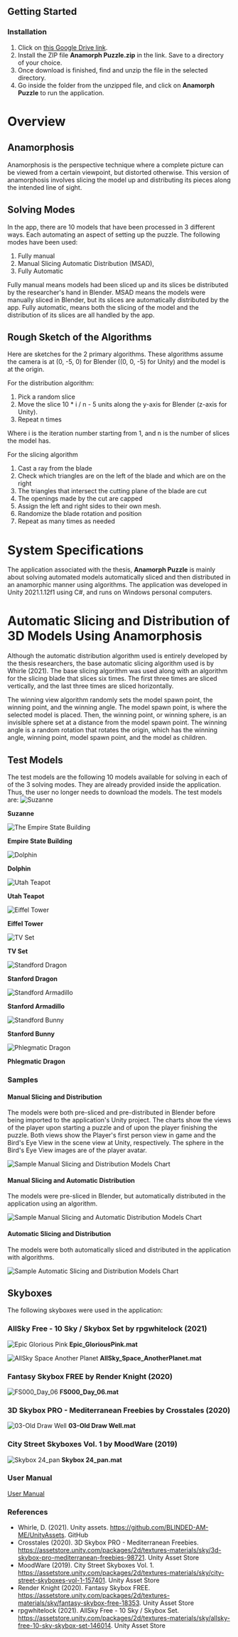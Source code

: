 ## Getting Started
### Installation 
1. Click on [this Google Drive link](https://drive.google.com/drive/folders/1QaYy-SKNvhFxNSrBXMH7rque4I_qqR2U?usp=sharing).
2. Install the ZIP file **Anamorph Puzzle.zip** in the link. Save to a directory of your choice.
3. Once download is finished, find and unzip the file in the selected directory.
4. Go inside the folder from the unzipped file, and click on **Anamorph Puzzle** to run the application.

# Overview

## Anamorphosis
Anamorphosis is the perspective technique where a complete picture can be viewed from a certain viewpoint, but distorted otherwise. This version of anamorphosis involves slicing the model up and distributing its pieces along the intended line of sight.

## Solving Modes
In the app, there are 10 models that have been processed in 3 different ways. Each automating an aspect of setting up the puzzle. The following modes have been used:
1. Fully manual
2. Manual Slicing Automatic Distribution (MSAD), 
3. Fully Automatic

Fully manual means models had been sliced up and its slices be distributed by the researcher's hand in Blender. MSAD means the models were manually sliced in Blender, but its slices are automatically distributed by the app. Fully automatic, means both the slicing of the model and the distribution of its slices are all handled by the app.

## Rough Sketch of the Algorithms
Here are sketches for the 2 primary algorithms. These algorithms assume the camera is at (0, -5, 0) for Blender ((0, 0, -5) for Unity) and the model is at the origin.

For the distribution algorithm:
1. Pick a random slice
2. Move the slice 10 * i / n - 5 units along the y-axis for Blender (z-axis for Unity).
3. Repeat n times

Where i is the iteration number starting from 1, and n is the number of slices the model has.

For the slicing algorithm
1. Cast a ray from the blade
2. Check which triangles are on the left of the blade and which are on the right
3. The triangles that intersect the cutting plane of the blade are cut
4. The openings made by the cut are capped
5. Assign the left and right sides to their own mesh.
6. Randomize the blade rotation and position
7. Repeat as many times as needed

# System Specifications
The application associated with the thesis, **Anamorph Puzzle** is mainly about solving automated models automatically sliced and then distributed in an anamorphic manner using algorithms. The application was developed in Unity 2021.1.12f1 using C#, and runs on Windows personal computers.


# Automatic Slicing and Distribution of 3D Models Using Anamorphosis
Although the automatic distribution algorithm used is entirely developed by the thesis researchers, the base automatic slicing algorithm used is by Whirle (2021). The base slicing algorithm was used along with an algorithm for the slicing blade that slices six times. The first three times are sliced vertically, and the last three times are sliced horizontally. 

The winning view algorithm randomly sets the model spawn point, the winning point, and the winning angle. The model spawn point, is where the selected model is placed. Then, the winning point, or winning sphere, is an invisible sphere set at a distance from the model spawn point. The winning angle is a random rotation that rotates the origin, which has the winning angle, winning point, model spawn point, and the model as children.

## Test Models
The test models are the following 10 models available for solving in each of of the 3 solving modes. They are already provided inside the application. Thus, the user no longer needs to download the models. The test models are:
![Suzanne](https://github.com/TilapiaRoger/anamorph-ths-cs2/blob/main/Technical%20Manual%20Images/Models/Samples/01.%20Suzanne.jpg)

**Suzanne**

![The Empire State Building](https://github.com/TilapiaRoger/anamorph-ths-cs2/blob/main/Technical%20Manual%20Images/Models/Samples/02.%20The%20Empire%20State%20Building.jpg)

**Empire State Building**

![Dolphin](https://github.com/TilapiaRoger/anamorph-ths-cs2/blob/main/Technical%20Manual%20Images/Models/Samples/03.%20Dolphin.jpg)

**Dolphin**

![Utah Teapot](https://github.com/TilapiaRoger/anamorph-ths-cs2/blob/main/Technical%20Manual%20Images/Models/Samples/04.%20Utah%20Teapot.jpg)

**Utah Teapot**

![Eiffel Tower](https://github.com/TilapiaRoger/anamorph-ths-cs2/blob/main/Technical%20Manual%20Images/Models/Samples/05.%20Eiffel%20Tower.jpg)

**Eiffel Tower**

![TV Set](https://github.com/TilapiaRoger/anamorph-ths-cs2/blob/main/Technical%20Manual%20Images/Models/Samples/06.%20TV%20Stand%20Set%20LG.jpg)

**TV Set**

![Standford Dragon](https://github.com/TilapiaRoger/anamorph-ths-cs2/blob/main/Technical%20Manual%20Images/Models/Samples/07.%20Stanford%20Dragon.jpg)

**Stanford Dragon**

![Standford Armadillo](https://github.com/TilapiaRoger/anamorph-ths-cs2/blob/main/Technical%20Manual%20Images/Models/Samples/08.%20StanfordArmadillo.png)

**Stanford Armadillo**

![Standford Bunny](https://github.com/TilapiaRoger/anamorph-ths-cs2/blob/main/Technical%20Manual%20Images/Models/Samples/09.%20Stanford%20Bunny.png)

**Stanford Bunny**

![Phlegmatic Dragon](https://github.com/TilapiaRoger/anamorph-ths-cs2/blob/main/Technical%20Manual%20Images/Models/Samples/10.%20Phlegmatic%20Dragon.jpg)

**Phlegmatic Dragon**

### Samples
#### Manual Slicing and Distribution
The models were both pre-sliced and pre-distributed in Blender before being imported to the application's Unity project. The charts show the views of the player upon starting a puzzle and of upon the player finishing the puzzle. Both views show the Player's first person view in game and the Bird's Eye View in the scene view at Unity, respectively. The sphere in the Bird's Eye View images are of the player avatar.

![Sample Manual Slicing and Distribution Models Chart](https://github.com/TilapiaRoger/anamorph-ths-cs2/blob/main/Technical%20Manual%20Images/Manual%20Models%20Sample.png)

#### Manual Slicing and Automatic Distribution
The models were pre-sliced in Blender, but automatically distributed in the application using an algorithm.

![Sample Manual Slicing and Automatic Distribution Models Chart](https://github.com/TilapiaRoger/anamorph-ths-cs2/blob/main/Technical%20Manual%20Images/Manual%20Slicing,%20Auto%20Distribution%20Sample.png)

#### Automatic Slicing and Distribution
The models were both automatically sliced and distributed in the application with algorithms.

![Sample Automatic Slicing and Distribution Models Chart](https://github.com/TilapiaRoger/anamorph-ths-cs2/blob/main/Technical%20Manual%20Images/Auto%20Slicing%20and%20Distribution%20Sample.png)

## Skyboxes
The following skyboxes were used in the application:

### AllSky Free - 10 Sky / Skybox Set by rpgwhitelock (2021)
![Epic Glorious Pink](https://github.com/TilapiaRoger/anamorph-ths-cs2/blob/main/Technical%20Manual%20Images/Skyboxes/Epic%20Glorious%20Pink.png)
**Epic_GloriousPink.mat**

![AllSky Space Another Planet](https://github.com/TilapiaRoger/anamorph-ths-cs2/blob/main/Technical%20Manual%20Images/Skyboxes/AllSky%20Space%20Another%20Planet.png)
**AllSky_Space_AnotherPlanet.mat**

### Fantasy Skybox FREE by Render Knight (2020)
![FS000_Day_06](https://github.com/TilapiaRoger/anamorph-ths-cs2/blob/main/Technical%20Manual%20Images/Skyboxes/FS000%20Day%2006.png)
**FS000_Day_06.mat**

### 3D Skybox PRO - Mediterranean Freebies by Crosstales (2020)
![03-Old Draw Well](https://github.com/TilapiaRoger/anamorph-ths-cs2/blob/main/Technical%20Manual%20Images/Skyboxes/03%20Old%20Draw%20Well.png)
**03-Old Draw Well.mat**

### City Street Skyboxes Vol. 1 by MoodWare (2019)
![Skybox 24_pan](https://github.com/TilapiaRoger/anamorph-ths-cs2/blob/main/Technical%20Manual%20Images/Skyboxes/Skybox%2024_pan.png)
**Skybox 24_pan.mat**

### User Manual
[User Manual](https://github.com/TilapiaRoger/anamorph-ths-cs2/blob/main/%5BTHS-CS3%5D%20User%20Manual%20for%20Automatic%20Slicing%20and%20Distribution%20of%203D%20Models%20For%20Puzzles%20Using%20Anamorphosis.pdf)

### References
- Whirle,  D. (2021). Unity assets. https://github.com/BLINDED-AM-ME/UnityAssets. GitHub
- Crosstales (2020). 3D Skybox PRO - Mediterranean Freebies. https://assetstore.unity.com/packages/2d/textures-materials/sky/3d-skybox-pro-mediterranean-freebies-98721. Unity Asset Store
- MoodWare (2019). City Street Skyboxes Vol. 1. https://assetstore.unity.com/packages/2d/textures-materials/sky/city-street-skyboxes-vol-1-157401. Unity Asset Store
- Render Knight (2020). Fantasy Skybox FREE. https://assetstore.unity.com/packages/2d/textures-materials/sky/fantasy-skybox-free-18353. Unity Asset Store
- rpgwhitelock (2021). AllSky Free - 10 Sky / Skybox Set. https://assetstore.unity.com/packages/2d/textures-materials/sky/allsky-free-10-sky-skybox-set-146014. Unity Asset Store

